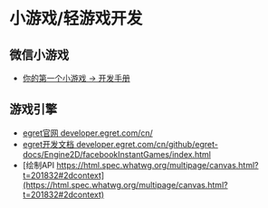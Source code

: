 # 小游戏/轻游戏开发
## 微信小游戏
- [你的第一个小游戏 -> 开发手册](https://mp.weixin.qq.com/debug/wxagame/dev/index.html)
## 游戏引擎
- [egret官网 developer.egret.com/cn/](developer.egret.com/cn/)
- [egret开发文档 developer.egret.com/cn/github/egret-docs/Engine2D/facebookInstantGames/index.html](developer.egret.com/cn/github/egret-docs/Engine2D/facebookInstantGames/index.html)
- [绘制API https://html.spec.whatwg.org/multipage/canvas.html?t=201832#2dcontext](https://html.spec.whatwg.org/multipage/canvas.html?t=201832#2dcontext)
